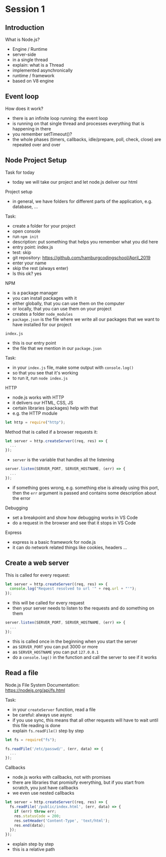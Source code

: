# Session 1

## Introduction

What is Node.js?
- Engine / Runtime
- server-side
- in a single thread
- explain: what is a Thread
- implemented asynchronically
- runtime / framework
- based on V8 engine

## Event loop

How does it work?
- there is an infinite loop running: the event loop
- is running on that single thread and processes everything that is happening in there
- you remember setTimeout()?
- the whole phases (timers, callbacks, idle/prepare, poll, check, close) are repeated over and over

## Node Project Setup

Task for today
- today we will take our project and let node.js deliver our html

Project setup
- in general, we have folders for different parts of the application, e.g. database, ...

Task:
- create a folder for your project
- open console
- run `npm init` 
- description: put something that helps you remember what you did here
- entry point: index.js
- test: skip
- git repository: https://github.com/hamburgcodingschool/April_2019
- enter your name
- skip the rest (always enter)
- Is this ok? yes

NPM
- is a package manager
- you can install packages with it
- either globally, that you can use them on the computer
- or locally, that you can use them on your project
- creates a folder `node_modules`
- `package.json` is the file where we write all our packages that we want to have installed for our project

`index.js`
- this is our entry point
- the file that we mention in our `package.json`

Task:
- in your `index.js` file, make some output with `console.log()`
- so that you see that it's working
- to run it, run `node index.js`

HTTP
- node.js works with HTTP
- it delivers our HTML, CSS, JS
- certain libraries (packages) help with that
- e.g. the HTTP module
```js
let http = require("http");
```

Method that is called if a browser requests it:
```js
let server = http.createServer((req, res) => {
  ...
});
```
- `server` is the variable that handles all the listening
```js
server.listen(SERVER_PORT, SERVER_HOSTNAME, (err) => {
  ...
});
```
- if something goes wrong, e.g. something else is already using this port, then the `err` argument is passed and contains some description about the error

Debugging
- set a breakpoint and show how debugging works in VS Code
- do a request in the browser and see that it stops in VS Code

Express
- express is a basic framework for node.js
- it can do network related things like cookies, headers ...

## Create a web server

This is called for every request:
```js
let server = http.createServer((req, res) => {
  console.log("Request resolved to url '" + req.url + "'");
});
```
- this will be called for every request
- then your server needs to listen to the requests and do something on them
```js
server.listen(SERVER_PORT, SERVER_HOSTNAME, (err) => {
  ...
});
```
- this is called once in the beginning when you start the server
- as `SERVER_PORT` you can put 3000 or more
- as `SERVER_HOSTNAME` you can put `127.0.0.1`
- do a `console.log()` in the function and call the server to see if it works

## Read a file

Node.js File System Documentation:  
https://nodejs.org/api/fs.html

Task:
- in your `createServer` function, read a file
- be careful: always use async
- if you use sync, this means that all other requests will have to wait until this file reading is done
- explain `fs.readFile()` step by step

```js
let fs = require("fs");
```

```js
fs.readFile('/etc/passwd/', (err, data) => {
  ...
});
```

Callbacks
- node.js works with callbacks, not with promises
- there are libraries that promisify everything, but if you start from scratch, you just have callbacks
- we even use nested callbacks

```js
let server = http.createServer((req, res) => {
  fs.readFile('/public/index.html', (err, data) => {
    if (err) throw err;
    res.statusCode = 200;
    res.setHeader('Content-Type', 'text/html');
    res.end(data);
  });
});
```
- explain step by step
- this is a relative path
